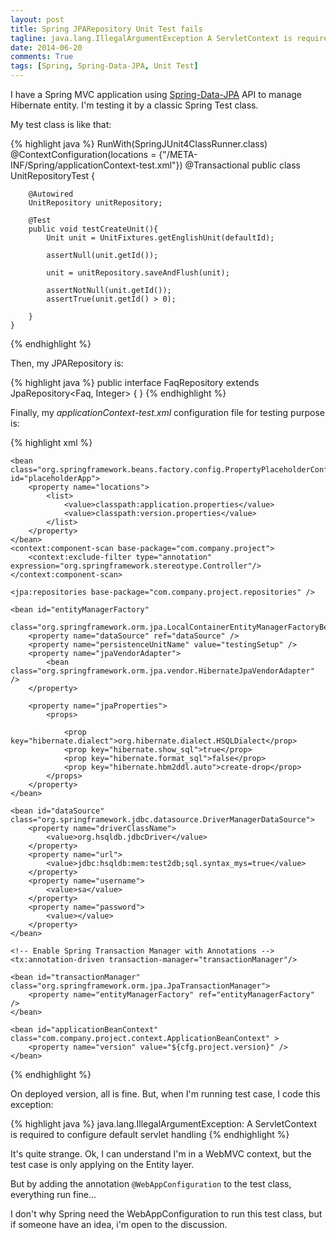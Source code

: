 ```yaml
---
layout: post
title: Spring JPARepository Unit Test fails
tagline: java.lang.IllegalArgumentException A ServletContext is required to configure default servlet handling
date: 2014-06-20
comments: True
tags: [Spring, Spring-Data-JPA, Unit Test]
---
```


I have a Spring MVC application using [Spring-Data-JPA](http://projects.spring.io/spring-data-jpa/) API to manage Hibernate entity.
I'm testing it by a classic Spring Test class.

My test class is like that:

{% highlight java %}
    RunWith(SpringJUnit4ClassRunner.class)
    @ContextConfiguration(locations = {"/META-INF/Spring/applicationContext-test.xml"})
    @Transactional
    public class UnitRepositoryTest {

        @Autowired
        UnitRepository unitRepository;

        @Test
        public void testCreateUnit(){
            Unit unit = UnitFixtures.getEnglishUnit(defaultId);

            assertNull(unit.getId());

            unit = unitRepository.saveAndFlush(unit);

            assertNotNull(unit.getId());
            assertTrue(unit.getId() > 0);

        }
    }
{% endhighlight %}

Then, my JPARepository is:

{% highlight java %}
    public interface FaqRepository extends JpaRepository<Faq, Integer> {
    }
{% endhighlight %}

Finally, my *applicationContext-test.xml* configuration file for testing purpose is:

{% highlight xml %}
    <?xml version="1.0" encoding="UTF-8"?>
<!-- Hiding XMLNS declaration for lisibility -->
<beans xmlns="..." >

    <bean class="org.springframework.beans.factory.config.PropertyPlaceholderConfigurer" id="placeholderApp">
        <property name="locations">
            <list>
                <value>classpath:application.properties</value>
                <value>classpath:version.properties</value>
            </list>
        </property>
    </bean>
    <context:component-scan base-package="com.company.project">
        <context:exclude-filter type="annotation" expression="org.springframework.stereotype.Controller"/>
    </context:component-scan>

    <jpa:repositories base-package="com.company.project.repositories" />

    <bean id="entityManagerFactory"
        class="org.springframework.orm.jpa.LocalContainerEntityManagerFactoryBean">
        <property name="dataSource" ref="dataSource" />
        <property name="persistenceUnitName" value="testingSetup" />
        <property name="jpaVendorAdapter">
            <bean class="org.springframework.orm.jpa.vendor.HibernateJpaVendorAdapter" />
        </property>

        <property name="jpaProperties">
            <props>

                <prop key="hibernate.dialect">org.hibernate.dialect.HSQLDialect</prop>
                <prop key="hibernate.show_sql">true</prop>
                <prop key="hibernate.format_sql">false</prop>
                <prop key="hibernate.hbm2ddl.auto">create-drop</prop>
            </props>
        </property>
    </bean>

    <bean id="dataSource" class="org.springframework.jdbc.datasource.DriverManagerDataSource">
        <property name="driverClassName">
            <value>org.hsqldb.jdbcDriver</value>
        </property>
        <property name="url">
            <value>jdbc:hsqldb:mem:test2db;sql.syntax_mys=true</value>
        </property>
        <property name="username">
            <value>sa</value>
        </property>
        <property name="password">
            <value></value>
        </property>
    </bean>

    <!-- Enable Spring Transaction Manager with Annotations -->
    <tx:annotation-driven transaction-manager="transactionManager"/>

    <bean id="transactionManager" class="org.springframework.orm.jpa.JpaTransactionManager">
        <property name="entityManagerFactory" ref="entityManagerFactory" />
    </bean>

    <bean id="applicationBeanContext" class="com.company.project.context.ApplicationBeanContext" >
        <property name="version" value="${cfg.project.version}" />
    </bean>

</beans>

{% endhighlight %}

On deployed version, all is fine. But, when I'm running test case, I code this exception:

{% highlight java %}
    java.lang.IllegalArgumentException: A ServletContext is required to configure default servlet handling
{% endhighlight %}

It's quite strange.
Ok, I can understand I'm in a WebMVC context, but the test case is only applying on the Entity layer.

But by adding the annotation `@WebAppConfiguration` to the test class, everything run fine...

I don't why Spring need the WebAppConfiguration to run this test class, but if someone have an idea, i'm open to the discussion.
